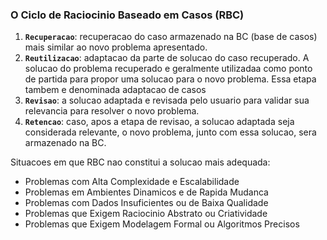 ### O Ciclo de Raciocinio Baseado em Casos (RBC)

1. **`Recuperacao`**: recuperacao do caso armazenado na BC (base de casos) mais similar ao novo problema apresentado.
2. **`Reutilizacao`**: adaptacao da parte de solucao do caso recuperado. A solucao do problema recuperado e geralmente utilizadaa como ponto de partida para propor uma solucao para o novo problema. Essa etapa tambem e denominada adaptacao de casos
3. **`Revisao`**: a solucao adaptada e revisada pelo usuario para validar sua relevancia para resolver o novo problema.
4. **`Retencao`**: caso, apos a etapa de revisao, a solucao adaptada seja considerada relevante, o novo problema, junto com essa solucao, sera armazenado na BC.

Situacoes em que RBC nao constitui a solucao mais adequada:
- Problemas com Alta Complexidade e Escalabilidade
- Problemas em Ambientes Dinamicos e de Rapida Mudanca
- Problemas com Dados Insuficientes ou de Baixa Qualidade
- Problemas que Exigem Raciocinio Abstrato ou Criatividade
- Problemas que Exigem Modelagem Formal ou Algoritmos Precisos